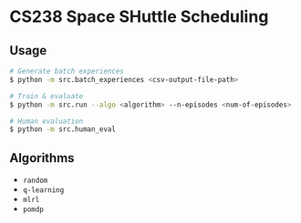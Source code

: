 # CS238 Space SHuttle Scheduling

## Usage

```bash
# Generate batch experiences
$ python -m src.batch_experiences <csv-output-file-path>

# Train & evaluate
$ python -m src.run --algo <algorithm> --n-episodes <num-of-episodes>

# Human evaluation
$ python -m src.human_eval
```

## Algorithms

- `random`
- `q-learning`
- `mlrl`
- `pomdp`
